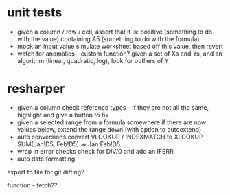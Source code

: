 # unit tests

- given a column / row / cell, assert that it is:
  positive (something to do with the value)
  containing $A$5 (something to do with the formula)
- mock an input value
  simulate worksheet based off this value, then revert
- watch for anomalies - custom function?
  given a set of Xs and Ys, and an algorithm (linear, quadratic, log), look for outliers of Y

# resharper

- given a column
  check reference types - if they are not all the same, highlight and give a button to fix
- given a selected range from a formula somewhere
  if there are now values below, extend the range down (with option to autoextend)
- auto conversions
  convert VLOOKUP / INDEXMATCH to XLOOKUP
  SUM(Jan!D5, Feb!D5) => Jan:Feb!D5
- wrap in error checks
  check for DIV/0 and add an IFERR
- auto date formatting

export to file for git diffing?

function - fetch??
